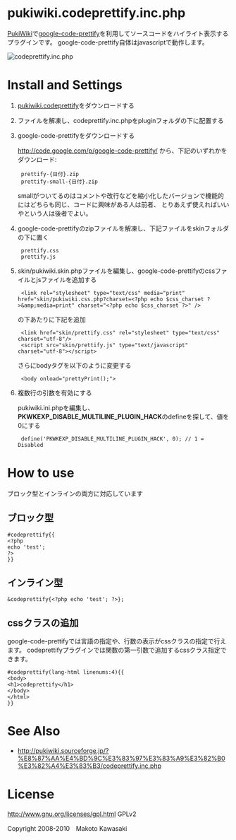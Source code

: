 
pukiwiki.codeprettify.inc.php
====================

[PukiWiki](http://pukiwiki.sourceforge.jp/)で[google-code-prettify](http://code.google.com/p/google-code-prettify/)を利用してソースコードをハイライト表示するプラグインです。
google-code-prettify自体はjavascriptで動作します。

![codeprettify.inc.php](http://farm3.static.flickr.com/2706/4403915337_4120e669b7_o.jpg)

Install and Settings
====================

1. [pukiwiki.codeprettify](http://github.com/makotokw/pukiwiki.codeprettify/downloads)をダウンロードする

1. ファイルを解凍し、codeprettify.inc.phpをpluginフォルダの下に配置する

1. google-code-prettifyをダウンロードする

    <http://code.google.com/p/google-code-prettify/> から、下記のいずれかをダウンロード:
  
        prettify-{日付}.zip
        prettify-small-{日付}.zip
        
    smallがついてるのはコメントや改行などを縮小化したバージョンで機能的にはどちらも同じ、コードに興味がある人は前者、 とりあえず使えればいいやという人は後者でよい。

1. google-code-prettifyのzipファイルを解凍し、下記ファイルをskinフォルダの下に置く

        prettify.css
        prettify.js

1. skin/pukiwiki.skin.phpファイルを編集し、google-code-prettifyのcssファイルとjsファイルを追加する

        <link rel="stylesheet" type="text/css" media="print"  href="skin/pukiwiki.css.php?charset=<?php echo $css_charset ?>&amp;media=print" charset="<?php echo $css_charset ?>" />

    の下あたりに下記を追加  
     
        <link href="skin/prettify.css" rel="stylesheet" type="text/css" charset="utf-8"/>
        <script src="skin/prettify.js" type="text/javascript" charset="utf-8"></script>

    さらにbodyタグを以下のように変更する

        <body onload="prettyPrint();">

1. 複数行の引数を有効にする

    pukiwiki.ini.phpを編集し、**PKWKEXP_DISABLE_MULTILINE_PLUGIN_HACK**のdefineを探して、値を0にする

        define('PKWKEXP_DISABLE_MULTILINE_PLUGIN_HACK', 0); // 1 = Disabled

How to use
==========

ブロック型とインラインの両方に対応しています

ブロック型
-------

    #codeprettify{{
    <?php
    echo 'test';
    ?>
    }}

インライン型
---------

    &codeprettify{<?php echo 'test'; ?>};
    

cssクラスの追加
----------

google-code-prettifyでは言語の指定や、行数の表示がcssクラスの指定で行えます。 
codeprettifyプラグインでは関数の第一引数で追加するcssクラス指定できます。

    #codeprettify(lang-html linenums:4){{
    <body>
    <h1>codeprettify</h1>
    </body>
    </html>
    }}


See Also
========
- <http://pukiwiki.sourceforge.jp/?%E8%87%AA%E4%BD%9C%E3%83%97%E3%83%A9%E3%82%B0%E3%82%A4%E3%83%B3/codeprettify.inc.php>


License
==============================

<http://www.gnu.org/licenses/gpl.html>  GPLv2

Copyright 2008-2010　Makoto Kawasaki

